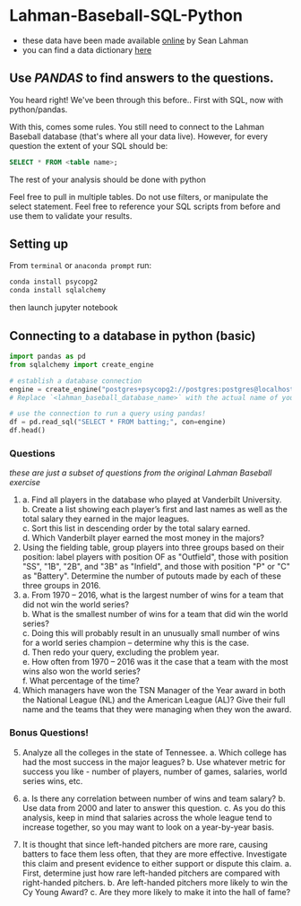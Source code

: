 # Lahman-Baseball-SQL-Python

- these data have been made available [online](http://www.seanlahman.com/baseball-archive/statistics/) by Sean Lahman
- you can find a data dictionary [here](http://www.seanlahman.com/files/database/readme2016.txt)

## Use _PANDAS_ to find answers to the questions.
You heard right!
We've been through this before..
First with SQL, now with python/pandas.

With this, comes some rules.
You still need to connect to the Lahman Baseball database (that's where all your data live).
However, for every question the extent of your SQL should be:
```sql
SELECT * FROM <table name>;
```
The rest of your analysis should be done with python

Feel free to pull in multiple tables.
Do not use filters, or manipulate the select statement.
Feel free to reference your SQL scripts from before and use them to validate your results.

## Setting up

From `terminal` or `anaconda prompt` run: 
```bash
conda install psycopg2
conda install sqlalchemy
```
then launch jupyter notebook

## Connecting to a database in python (basic)

```python
import pandas as pd
from sqlalchemy import create_engine

# establish a database connection
engine = create_engine("postgres+psycopg2://postgres:postgres@localhost:5432/<lahman_baseball_database_name>")
# Replace `<lahman_baseball_database_name>` with the actual name of your lahman baseball database as it appears in pgadmin

# use the connection to run a query using pandas!
df = pd.read_sql("SELECT * FROM batting;", con=engine)
df.head()
```

### Questions
_these are just a subset of questions from the original Lahman Baseball exercise_

1. a. Find all players in the database who played at Vanderbilt University.  
   b. Create a list showing each player’s first and last names as well as the total salary they earned in the major leagues.  
   c. Sort this list in descending order by the total salary earned.  
   d. Which Vanderbilt player earned the most money in the majors?  
2. Using the fielding table, group players into three groups based on their position: label players with position OF as "Outfield", those with position "SS", "1B", "2B", and "3B" as "Infield", and those with position "P" or "C" as "Battery". Determine the number of putouts made by each of these three groups in 2016.
3. a. From 1970 – 2016, what is the largest number of wins for a team that did not win the world series?  
   b. What is the smallest number of wins for a team that did win the world series?  
   c. Doing this will probably result in an unusually small number of wins for a world series champion – determine why this is the case.  
   d. Then redo your query, excluding the problem year.  
   e. How often from 1970 – 2016 was it the case that a team with the most wins also won the world series?  
   f. What percentage of the time?  
4. Which managers have won the TSN Manager of the Year award in both the National League (NL) and the American League (AL)? Give their full name and the teams that they were managing when they won the award.

### Bonus Questions!
5. Analyze all the colleges in the state of Tennessee.
   a. Which college has had the most success in the major leagues?
   b. Use whatever metric for success you like - number of players, number of games, salaries, world series wins, etc.

6. a. Is there any correlation between number of wins and team salary?
   b. Use data from 2000 and later to answer this question.
   c. As you do this analysis, keep in mind that salaries across the whole league tend to increase together, so you may want to look on a year-by-year basis.

7. It is thought that since left-handed pitchers are more rare, causing batters to face them less often, that they are more effective. Investigate this claim and present evidence to either support or dispute this claim.
   a. First, determine just how rare left-handed pitchers are compared with right-handed pitchers.
   b. Are left-handed pitchers more likely to win the Cy Young Award?
   c. Are they more likely to make it into the hall of fame?


